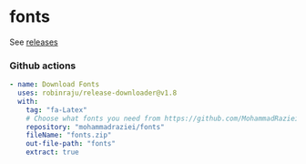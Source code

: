 # fonts

See [releases](https://github.com/MohammadRaziei/fonts/releases)


### Github actions

```yaml
- name: Download Fonts
  uses: robinraju/release-downloader@v1.8
  with:
    tag: "fa-Latex"
    # Choose what fonts you need from https://github.com/MohammadRaziei/fonts/releases
    repository: "mohammadraziei/fonts"
    fileName: "fonts.zip"
    out-file-path: "fonts"
    extract: true
```
